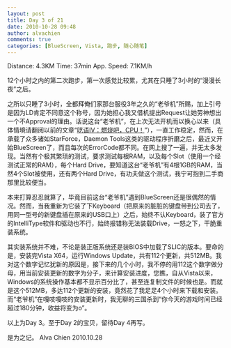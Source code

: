 ```yaml
---
layout: post
title: Day 3 of 21
date: 2010-10-28 09:48
author: alvachien
comments: true
categories: [BlueScreen, Vista, 跑步, 随心随笔]
---
```

Distance: 4.3KM
Time: 37min
App. Speed: 7.1KM/h

12个小时之内的第二次跑步，第一次感觉比较累，尤其在只睡了3小时的“漫漫长夜”之后。

之所以只睡了3小时，全都拜俺们家那台服役3年之久的“老爷机”所赐，加上引号是因为LD肯定不同意这个称号，因为她担心我又借机提出Request让她劳神想出一个不Approval的理由。话说这台“老爷机”，在上次无法开机而以换心以来（具体情境请翻阅以前的文章“<a href="http://www.alvachien.com/alvablog/?p=491" target="_blank">呓语IV：燃烧吧，CPU！</a>”），一直工作稳定，然而，在承载了众多诸如StarForce，Daemon Tools这类的驱动程序折磨之后，最近又开始BlueScreen了，而且每次的ErrorCode都不同。在网上搜了一遍，并无太多发现。当然有个极其繁琐的测试，要求测试每根RAM，以及每个Slot（使用一个经测试正常的RAM），每个Hard Drive，要知道这台“老爷机”有4根1GB的RAM，当然4个Slot被使用，还有两个Hard Drive，有功夫做这个测试，我宁可抱到二手商那里比较便当。

本来打算忍忍就算了，毕竟目前这台“老爷机”遇到BlueScreen还是很偶然的情况。然而，当我重新为它装了下Keyboard（把原来的脏脏的键盘带到公司去了，用同一型号的新键盘插在原来的USB口上）之后，始终不认Keyboard，装了官方的IntelliType软件和驱动也不行，始终报错称无法装载Drive，一怒之下，干脆重装系统。

其实装系统并不难，不论是装正版系统还是装BIOS中加载了SLIC的版本。要命的是，安装完Vista X64，运行Windows Update，共有112个更新，共512MB。我对这个数字记忆犹新的原因是，接下来的几个小时，我不停的用112这个数字做分母，用当前安装更新的数字为分子，来计算安装进度，您瞧，自从Vista以来，Windows的系统操作基本都不显示百分比了，甚至连复制文件的时候也是。而就是这个512MB，多达112个更新的安装，竟然花了我足足4个小时来下载和安装。而“老爷机”在嘎吱嘎吱的安装更新时，我无聊的三国杀到“你今天的游戏时间已经超过180分钟，收益将变为o”。

以上为Day 3。至于Day 2的宝贝，留待Day 4再写。

是为之记。
Alva Chien
2010.10.28
